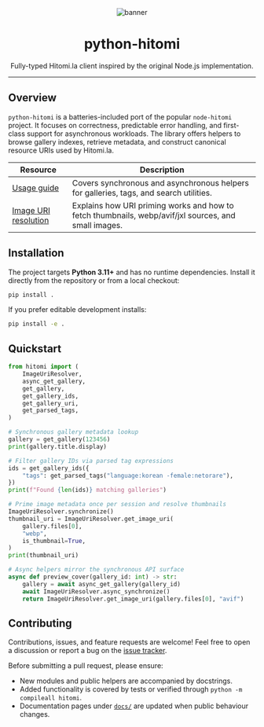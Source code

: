 <div align="center">
  <img src="https://cdn.h2owr.xyz/images/node-hitomi/banner.png" alt="banner" />
  <h1>python-hitomi</h1>
  <p>Fully-typed Hitomi.la client inspired by the original Node.js implementation.</p>
</div>

---

## Overview

`python-hitomi` is a batteries-included port of the popular `node-hitomi` project.
It focuses on correctness, predictable error handling, and first-class support for
asynchronous workloads. The library offers helpers to browse gallery indexes,
retrieve metadata, and construct canonical resource URIs used by Hitomi.la.

| Resource | Description |
| --- | --- |
| [Usage guide](./docs/usage.md) | Covers synchronous and asynchronous helpers for galleries, tags, and search utilities. |
| [Image URI resolution](./docs/uri-resolution.md) | Explains how URI priming works and how to fetch thumbnails, webp/avif/jxl sources, and small images. |

## Installation

The project targets **Python 3.11+** and has no runtime dependencies. Install it
directly from the repository or from a local checkout:

```bash
pip install .
```

If you prefer editable development installs:

```bash
pip install -e .
```

## Quickstart

```python
from hitomi import (
    ImageUriResolver,
    async_get_gallery,
    get_gallery,
    get_gallery_ids,
    get_gallery_uri,
    get_parsed_tags,
)

# Synchronous gallery metadata lookup
gallery = get_gallery(123456)
print(gallery.title.display)

# Filter gallery IDs via parsed tag expressions
ids = get_gallery_ids({
    "tags": get_parsed_tags("language:korean -female:netorare"),
})
print(f"Found {len(ids)} matching galleries")

# Prime image metadata once per session and resolve thumbnails
ImageUriResolver.synchronize()
thumbnail_uri = ImageUriResolver.get_image_uri(
    gallery.files[0],
    "webp",
    is_thumbnail=True,
)
print(thumbnail_uri)

# Async helpers mirror the synchronous API surface
async def preview_cover(gallery_id: int) -> str:
    gallery = await async_get_gallery(gallery_id)
    await ImageUriResolver.async_synchronize()
    return ImageUriResolver.get_image_uri(gallery.files[0], "avif")
```

## Contributing

Contributions, issues, and feature requests are welcome! Feel free to open a
discussion or report a bug on the
[issue tracker](https://github.com/H2Owater425/node-hitomi/issues).

Before submitting a pull request, please ensure:

- New modules and public helpers are accompanied by docstrings.
- Added functionality is covered by tests or verified through `python -m compileall hitomi`.
- Documentation pages under [`docs/`](./docs/) are updated when public behaviour changes.
